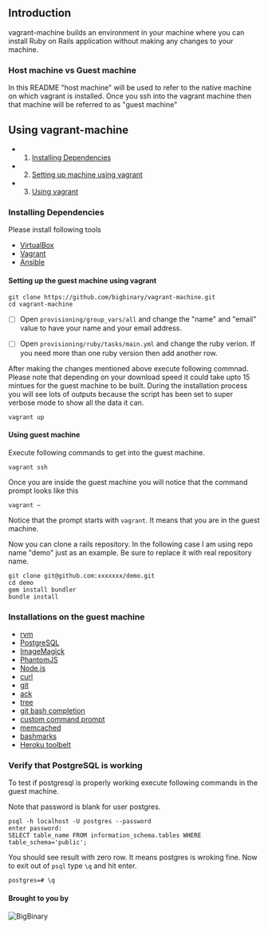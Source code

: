 ## Introduction

vagrant-machine builds an environment in your machine where you can install Ruby on Rails application without making any changes to your machine.

### Host machine vs Guest machine

In this README "host machine" will be used to refer to the native
machine on which vagrant is installed. Once you ssh into the vagrant
machine then that machine will be referred to as "guest machine"

## Using vagrant-machine

* 1. [Installing Dependencies](#installing-dependencies)
* 2. [Setting up machine using vagrant](#setting-up-the-guest-machine-using-vagrant)
* 3. [Using vagrant](#using-guest-machine)

### Installing Dependencies

Please install following tools

* [VirtualBox](https://www.virtualbox.org/wiki/Downloads)
* [Vagrant](http://www.vagrantup.com/downloads.html)
* [Ansible](http://docs.ansible.com/intro_installation.html)


#### Setting up the guest machine using vagrant

```
git clone https://github.com/bigbinary/vagrant-machine.git
cd vagrant-machine
```

- [ ] Open `provisioning/group_vars/all` and change the "name" and "email" value to
have your name and your email address.

- [ ] Open `provisioning/ruby/tasks/main.yml` and change the ruby verion. If
you need more than one ruby version then add another row.

After making the changes mentioned above execute following commnad. Please note that depending on your download speed it could take upto 15 mintues for the guest machine to be built. During the installation process you will see lots of outputs because the script has been set to super verbose mode to show all the data it can.

```
vagrant up
```

#### Using guest machine

Execute following commands to get into the guest machine.

```
vagrant ssh
```

Once you are inside the guest machine you will notice that the command prompt looks like this

```
vagrant ~
```

Notice that the prompt starts with `vagrant`. It means that you are in the guest machine.

Now you can clone a rails repository. In the following case I am using repo name "demo" just as an example. Be sure to replace it with real repository name.

```
git clone git@github.com:xxxxxxx/demo.git
cd demo
gem install bundler
bundle install
```


### Installations on the guest machine

* [rvm](http://rvm.io)
* [PostgreSQL](http://www.postgresql.org)
* [ImageMagick](http://www.imagemagick.org)
* [PhantomJS](http://phantomjs.org)
* [Node.js](http://nodejs.org)
* [curl](http://curl.haxx.se)
* [git](http://git-scm.com)
* [ack](http://beyondgrep.com)
* [tree](http://linux.die.net/man/1/tree)
* [git bash completion](https://github.com/git/git/blob/master/contrib/completion/git-completion.bash)
* [custom command prompt](https://github.com/neerajdotname/dotfiles/blob/master/bash/command_prompt.bash)
* [memcached](http://memcached.org)
* [bashmarks](https://github.com/huyng/bashmarks)
* [Heroku toolbelt](https://toolbelt.heroku.com)


### Verify that PostgreSQL is working

To test if postgresql is properly working execute following commands in the guest machine.

Note that password is blank for user postgres.

```
psql -h localhost -U postgres --password
enter password:
SELECT table_name FROM information_schema.tables WHERE table_schema='public';
```

You should see result with zero row. It means postgres is wroking fine. Now to exit out of `psql` type `\q` and hit enter.

```
postgres=# \q
```

#### Brought to you by

![BigBinary](http://bigbinary.com/assets/common/logo.png)
